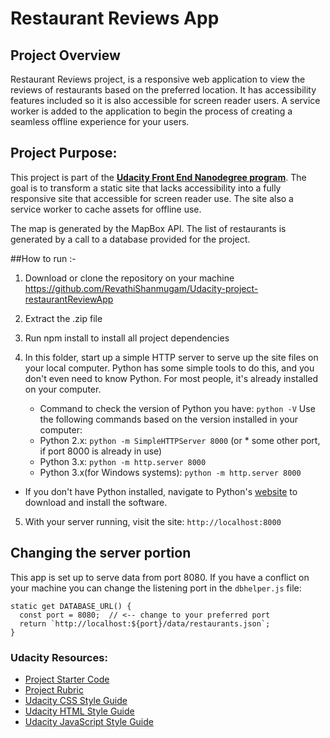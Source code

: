 # Restaurant Reviews App

## Project Overview

Restaurant Reviews project, is a responsive web application to view the reviews of restaurants based on the preferred location. It has accessibility features included so it is also accessible for screen reader users. A service worker is added to the application to begin the process of creating a seamless offline experience for your users.

## Project Purpose:

This project is part of the **[Udacity Front End Nanodegree program](https://www.udacity.com/course/front-end-web-developer-nanodegree--nd001)**. The goal is to transform a static site that lacks accessibility into a fully responsive site that accessible for screen reader use. The site also a service worker to cache assets for offline use.

The map is generated by the MapBox API. The list of restaurants is generated by a call to a database provided for the project.

##How to run :-
1. Download or clone the repository on your machine https://github.com/RevathiShanmugam/Udacity-project-restaurantReviewApp
2. Extract the .zip file
3. Run npm install to install all project dependencies
4. In this folder, start up a simple HTTP server to serve up the site files on your local computer. Python has some simple tools to do this, and you don't even need to know Python. For most people, it's already installed on your computer.

    * Command to check the version of Python you have: `python -V`
  Use the following commands based on the version installed in your computer:
     * Python 2.x:  `python -m SimpleHTTPServer 8000` (or * some other port, if port 8000 is already in use)
     * Python 3.x: `python -m http.server 8000`
     * Python 3.x(for Windows systems): `python -m http.server 8000`

  * If you don't have Python installed, navigate to Python's   [website](https://www.python.org/) to download and install the software.
5. With your server running, visit the site: `http://localhost:8000`

## Changing the server portion

This app is set up to serve data from port 8080. If you have a conflict on your machine you can change the listening port in the `dbhelper.js` file:

```
static get DATABASE_URL() {
  const port = 8080;  // <-- change to your preferred port
  return `http://localhost:${port}/data/restaurants.json`;
}
```
### Udacity Resources:

* [Project Starter Code](https://github.com/udacity/mws-restaurant-stage-1)
* [Project Rubric](https://review.udacity.com/#!/rubrics/1090/view)
* [Udacity CSS Style Guide](http://udacity.github.io/frontend-nanodegree-styleguide/css.html)
* [Udacity HTML Style Guide](http://udacity.github.io/frontend-nanodegree-styleguide/index.html)
* [Udacity JavaScript Style Guide](http://udacity.github.io/frontend-nanodegree-styleguide/javascript.html)
